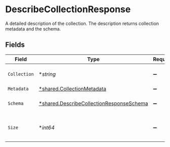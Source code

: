 # DescribeCollectionResponse

A detailed description of the collection. The description returns collection metadata and the schema.


## Fields

| Field                                                                                                      | Type                                                                                                       | Required                                                                                                   | Description                                                                                                |
| ---------------------------------------------------------------------------------------------------------- | ---------------------------------------------------------------------------------------------------------- | ---------------------------------------------------------------------------------------------------------- | ---------------------------------------------------------------------------------------------------------- |
| `Collection`                                                                                               | **string*                                                                                                  | :heavy_minus_sign:                                                                                         | Name of the collection.                                                                                    |
| `Metadata`                                                                                                 | [*shared.CollectionMetadata](../../../pkg/models/shared/collectionmetadata.md)                             | :heavy_minus_sign:                                                                                         | N/A                                                                                                        |
| `Schema`                                                                                                   | [*shared.DescribeCollectionResponseSchema](../../../pkg/models/shared/describecollectionresponseschema.md) | :heavy_minus_sign:                                                                                         | Schema of this collection.                                                                                 |
| `Size`                                                                                                     | **int64*                                                                                                   | :heavy_minus_sign:                                                                                         | The size of this collection in bytes.                                                                      |